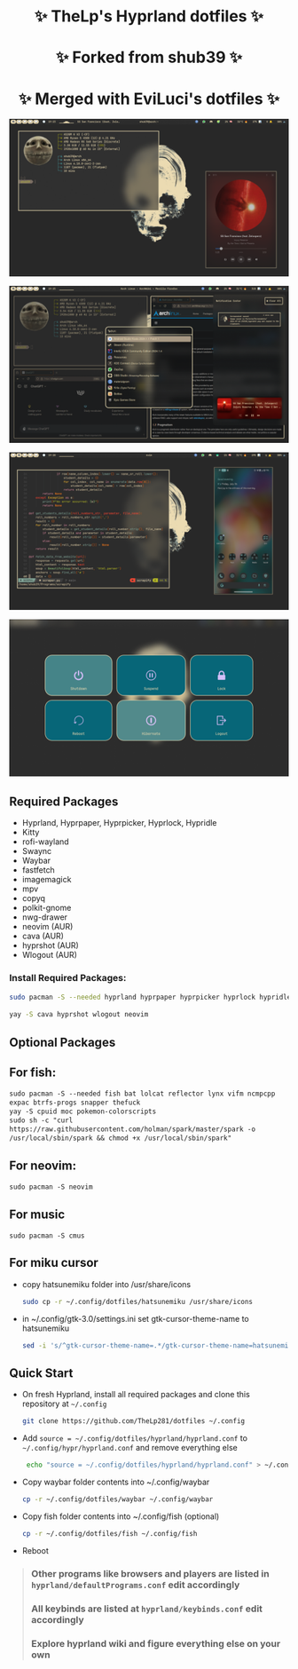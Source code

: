 <div align="center">
    <h1>✨ TheLp's Hyprland dotfiles ✨</h1>
    <h1>✨ Forked from shub39 ✨</h1>
    <h1>✨ Merged with EviLuci's dotfiles ✨</h1>
</div>

<div align="center"> 

</a>
</div>

![1](screenshots/1.png)

![2](screenshots/2.png)

![3](screenshots/3.png)

![4](screenshots/4.png)

## Required Packages

- Hyprland, Hyprpaper, Hyprpicker, Hyprlock, Hypridle
- Kitty
- rofi-wayland
- Swaync
- Waybar
- fastfetch
- imagemagick
- mpv
- copyq
- polkit-gnome
- nwg-drawer
- neovim (AUR)
- cava (AUR)
- hyprshot (AUR)
- Wlogout (AUR)

### Install Required Packages:
 ```bash
sudo pacman -S --needed hyprland hyprpaper hyprpicker hyprlock hypridle kitty rofi-wayland swaync waybar fastfetch imagemagick mpv copyq polkit-gnome nwg-drawer
 ```

```bash
yay -S cava hyprshot wlogout neovim
```

## Optional Packages
  ## For fish:

    sudo pacman -S --needed fish bat lolcat reflector lynx vifm ncmpcpp expac btrfs-progs snapper thefuck
    yay -S cpuid moc pokemon-colorscripts
    sudo sh -c "curl https://raw.githubusercontent.com/holman/spark/master/spark -o /usr/local/sbin/spark && chmod +x /usr/local/sbin/spark"
  ## For neovim:
    sudo pacman -S neovim
  ## For music
    sudo pacman -S cmus 
 

  ## For miku cursor
  - copy hatsunemiku folder into /usr/share/icons
      ```bash
      sudo cp -r ~/.config/dotfiles/hatsunemiku /usr/share/icons
      ```
  - in ~/.config/gtk-3.0/settings.ini set gtk-cursor-theme-name to hatsunemiku
      ```bash
      sed -i 's/^gtk-cursor-theme-name=.*/gtk-cursor-theme-name=hatsunemiku/' ~/.config/gtk-3.0/settings.ini
      ```
  

## Quick Start

- On fresh Hyprland, install all required packages and clone this repository at `~/.config`
    ```bash
    git clone https://github.com/TheLp281/dotfiles ~/.config
    ```
- Add `source = ~/.config/dotfiles/hyprland/hyprland.conf` to `~/.config/hypr/hyprland.conf` and remove everything else
    ```bash
     echo "source = ~/.config/dotfiles/hyprland/hyprland.conf" > ~/.config/hypr/hyprland.conf
     ```
- Copy waybar folder contents into ~/.config/waybar
  ```bash
  cp -r ~/.config/dotfiles/waybar ~/.config/waybar
  ```
- Copy fish folder contents into ~/.config/fish (optional)
  ```bash
  cp -r ~/.config/dotfiles/fish ~/.config/fish
  ```
- Reboot



> ### Other programs like browsers and players are listed in `hyprland/defaultPrograms.conf` edit accordingly
> ### All keybinds are listed at `hyprland/keybinds.conf` edit accordingly
> ### Explore hyprland wiki and figure everything else on your own
